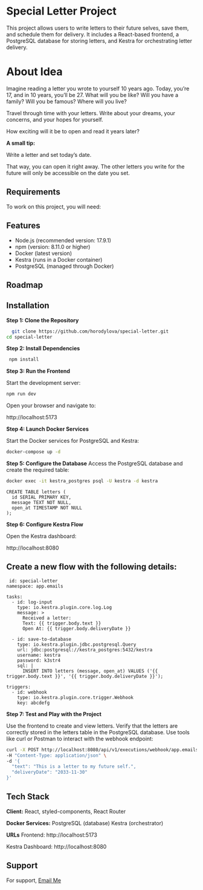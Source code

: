 
# Special Letter Project

This project allows users to write letters to their future selves, save them, and schedule them for delivery. It includes a React-based frontend, a PostgreSQL database for storing letters, and Kestra for orchestrating letter delivery.

# About Idea

Imagine reading a letter you wrote to yourself 10 years ago. Today, you’re 17, and in 10 years, you’ll be 27. What will you be like? 
Will you have a family? 
Will you be famous? 
Where will you live? 

Travel through time with your letters. Write about your dreams, your concerns, and your hopes for yourself.

How exciting will it be to open and read it years later?

**A small tip:**

Write a letter and set today’s date. 

That way, you can open it right away. The other letters you write for the future will only be accessible on the date you set.


## Requirements

To work on this project, you will need:
## Features

- Node.js (recommended version: 17.9.1)
- npm (version: 8.11.0 or higher)
- Docker (latest version)
- Kestra (runs in a Docker container)
- PostgreSQL (managed through Docker)

## Roadmap

 

## Installation

**Step 1: Clone the Repository**

```bash
  git clone https://github.com/horodylova/special-letter.git
cd special-letter
```

**Step 2: Install Dependencies**

```bash
 npm install
```

**Step 3: Run the Frontend**

Start the development server:

``` bash 
npm run dev
```

Open your browser and navigate to:

http://localhost:5173

**Step 4: Launch Docker Services**

Start the Docker services for PostgreSQL and Kestra:

```bash 
docker-compose up -d
```
**Step 5: Configure the Database**
Access the PostgreSQL database and create the required table:

```bash 
docker exec -it kestra_postgres psql -U kestra -d kestra
```

```
CREATE TABLE letters (
  id SERIAL PRIMARY KEY,
  message TEXT NOT NULL,
  open_at TIMESTAMP NOT NULL
);
```

**Step 6: Configure Kestra Flow**

Open the Kestra dashboard:
 
http://localhost:8080


## Create a new flow with the following details:

```
 id: special-letter
namespace: app.emails

tasks:
  - id: log-input
    type: io.kestra.plugin.core.log.Log
    message: >
      Received a letter:
      Text: {{ trigger.body.text }}
      Open At: {{ trigger.body.deliveryDate }}

  - id: save-to-database
    type: io.kestra.plugin.jdbc.postgresql.Query
    url: jdbc:postgresql://kestra_postgres:5432/kestra
    username: kestra
    password: k3str4
    sql: |
      INSERT INTO letters (message, open_at) VALUES ('{{ trigger.body.text }}', '{{ trigger.body.deliveryDate }}');

triggers:
  - id: webhook
    type: io.kestra.plugin.core.trigger.Webhook
    key: abcdefg
```

**Step 7: Test and Play with the Project**

Use the frontend to create and view letters.
Verify that the letters are correctly stored in the letters table in the PostgreSQL database.
Use tools like curl or Postman to interact with the webhook endpoint:
 
```bash 
curl -X POST http://localhost:8080/api/v1/executions/webhook/app.emails/special-letter/abcdefg \
-H "Content-Type: application/json" \
-d '{
  "text": "This is a letter to my future self.",
  "deliveryDate": "2033-11-30"
}'

```

## Tech Stack

**Client:** React, styled-components, React Router

**Docker
Services:** PostgreSQL (database)
Kestra (orchestrator)

**URLs**
Frontend: http://localhost:5173

Kestra Dashboard: http://localhost:8080
## Support

For support, [Email Me](mailto:horodylova.sv@gmail.com)



